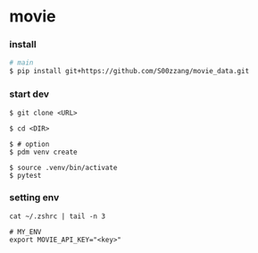 # movie

### install
```bash
# main
$ pip install git+https://github.com/S00zzang/movie_data.git
```

### start dev
```
$ git clone <URL>

$ cd <DIR>

$ # option
$ pdm venv create

$ source .venv/bin/activate 
$ pytest
```

### setting env
``` 
cat ~/.zshrc | tail -n 3

# MY_ENV
export MOVIE_API_KEY="<key>"
```
